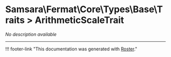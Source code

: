 # Samsara\Fermat\Core\Types\Base\Traits > ArithmeticScaleTrait

*No description available*



---
!!! footer-link "This documentation was generated with [Roster](https://jordanrl.github.io/Roster/)."